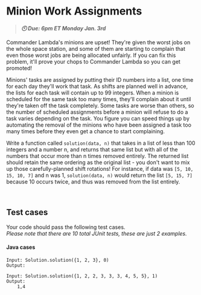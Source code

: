 # Minion Work Assignments
> ***🕙 Due: 6pm ET Monday Jan. 3rd***

Commander Lambda's minions are upset! They're given the worst jobs on the whole space station, and some of them are starting to complain that even those worst jobs are being allocated unfairly. If you can fix this problem, it'll prove your chops to Commander Lambda so you can get promoted!

Minions' tasks are assigned by putting their ID numbers into a list, one time for each day they'll work that task. As shifts are planned well in advance, the lists for each task will contain up to 99 integers. When a minion is scheduled for the same task too many times, they'll complain about it until they're taken off the task completely. Some tasks are worse than others, so the number of scheduled assignments before a minion will refuse to do a task varies depending on the task.  You figure you can speed things up by automating the removal of the minions who have been assigned a task too many times before they even get a chance to start complaining.

Write a function called `solution(data, n)` that takes in a list of less than 100 integers and a number n, and returns that same list but with all of the numbers that occur more than n times removed entirely. The returned list should retain the same ordering as the original list - you don't want to mix up those carefully-planned shift rotations! For instance, if data was `[5, 10, 15, 10, 7]` and n was 1, `solution(data, n)` would return the list `[5, 15, 7]` because 10 occurs twice, and thus was removed from the list entirely.

<br>

## Test cases
Your code should pass the following test cases. <br>
*Please note that there are 10 total JUnit tests, these are just 2 examples.*

#### Java cases
```
Input: Solution.solution({1, 2, 3}, 0)
Output:
```
```    
Input: Solution.solution({1, 2, 2, 3, 3, 3, 4, 5, 5}, 1)
Output:
    1,4
```
